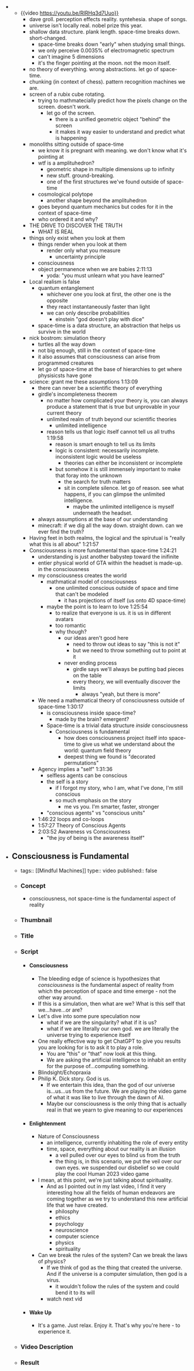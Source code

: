 - - {{video https://youtu.be/RIRHq3d7Uuo}}
	- dave groll. perception effects reality. syntehesia. shape of songs.
	- universe isn't locally real. nobel prize this year.
	- shallow data structure. plank length. space-time breaks down. short-changed.
		- space-time breaks down "early" when studying small things.
		- we only perceive 0.0035% of electromagnetic spectrum
		- can't imagine 5 dimensions
		- it's the finger pointing at the moon. not the moon itself.
	- no theory of everything. wrong abstractions. let go of space-time.
	- chunking (in context of chess). pattern recognition machines we are.
	- screen of a rubix cube rotating.
		- trying to mathmatecially predict how the pixels change on the screen. doesn't work.
			- let go of the screen.
				- there is a unified geometric object "behind" the screen
				- it makes it way easier to understand and predict what is happening
	- monoliths sitting outside of space-time
		- we know it is pregnant with meaning. we don't know what it's pointing at
		- wtf is a amplituhedron?
			- geometric shape in multiple dimensions up to infinity
			- new stuff. ground-breaking.
			- one of the first structures we've found outside of space-time
		- cosmological polytope
			- another shape beyond the amplituhedron
		- goes beyond quantum mechanics but codes for it in the context of space-time
		- who ordered it and why?
	- THE DRIVE TO DISCOVER THE TRUTH
		- WHAT IS REAL
	- things only exist when you look at them
		- things render when you look at them
			- render only what you measure
				- uncertainty principle
		- consciousness
		- object permanence when we are babies 2:11:13
			- yoda: "you must unlearn what you have learned"
	- Local realism is false
		- quantum entanglement
			- whichever one you look at first, the other one is the opposite
			- they react instantaneously faster than light
			- we can only describe probabilities
				- einstein "god doesn't play with dice"
		- space-time is a data structure, an abstraction that helps us survive in the world
	- nick bostrom: simulation theory
		- turtles all the way down
		- not big enough, still in the context of space-time
		- it also assumes that consciousness can arise from programmed creatures
		- let go of space-time at the base of hierarchies to get where physisicsts have gone
	- science: grant me these assumptions 1:13:09
		- there can never be a scientific theory of everything
		- girdle's incompleteness theorem
			- no matter how complicated your theory is, you can always produce a statement that is true but unprovable in your current theory
			- unlimited realm of truth beyond our scientific theories
				- unlimited intelligence
			- reason tells us that logic itself cannot tell us all truths 1:19:58
				- reason is smart enough to tell us its limits
				- logic is consistent: necessarily incomplete. inconsistent logic would be useless
					- theories can either be inconsistent or incomplete
				- but somehow it is still immensely important to make that foray into the unknown
					- the search for truth matters
					- sit in complete silence. let go of reason. see what happens, if you can glimpse the unlimited intelligence.
						- maybe the unlimited intelligence is myself underneath the headset.
		- always assumptions at the base of our understanding
		- minecraft: if we dig all the way down. straight down. can we ever find the truth?
	- Having feet in both realms, the logical and the spirutual is "really what this is all about" 1:21:57
	- Consciousness is more fundamental than space-time 1:24:21
		- understanding is just another babystep toward the inifinite
		- entier physical world of GTA within the headset is made-up. in the consciousness
		- my consciousness creates the world
			- mathmatical model of consciousness
				- one unlimited conscious outside of space and time that can't be modeled
					- it has projections of itself (us onto 4D space-time)
			- maybe the point is to learn to love 1:25:54
				- to realize that everyone is us. it is us in different avatars
				- too romantic
				- why though?
					- our ideas aren't good here
						- need to throw out ideas to say "this is not it"
						- but we need to throw something out to point at it
					- never ending process
						- girdle says we'll always be putting bad pieces on the table
						- every theory, we will eventually discover the limits
							- always "yeah, but there is more"
		- We need a mathematical theory of consciousness outside of space-time 1:30:17
			- is consciousness inside space-time?
				- made by the brain? emergent?
			- Space-time is a trivial data structure *inside* consciousness
				- Consciousness is fundamental
					- how does consciousness project itself into space-time to give us what we understand about the world: quantum field theory
					- deepest thing we found is "decorated permutations"
		- Agency implies a "self" 1:31:36
			- selfless agents can be conscious
			- the self is a story
				- if I forgot my story, who I am, what I've done, I'm still conscious
				- so much emphasis on the story
					- me vs you. I'm smarter, faster, stronger
			- "conscious agents" vs "conscious units"
		- 1:46:22 loops and co-loops
		- 1:57:27 Theory of Conscious Agents
		- 2:03:52 Awareness vs Consciousness
			- "the joy of being is the awareness itself"
- ## Consciousness is Fundamental
	- tags:: [[Mindful Machines]]
	  type:: video
	  published:: false
	- ### Concept
		- consciousness, not space-time is the fundamental aspect of reality
	- ### Thumbnail
	- ### Title
	- ### Script
		- #### Consciousness
			- The bleeding edge of science is hypothesizes that *consciousness* is the fundamental aspect of reality from which the perception of space and time emerge - not the other way around.
			- If this is a simulation, then what are we? What is this self that we...have...or are?
			- Let's dive into some pure speculation now
				- what if we are the singularity? what if it is us?
				- what if we are literally our own god. we are literally the universe trying to experience itself
			- One really effective way to get ChatGPT to give you results you are looking for is to ask it to play a role.
				- You are "this" or "that" now look at this thing.
				- We are asking the artificial intelligence to inhabit an entity for the purpose of...computing something.
			- Blindsight/Echopraxia
			- Philip K. Dick story. God is us.
				- If we entertain this idea, than the god of our universe is...us...us from the future. We are playing the video game of what it was like to live through the dawn of AI.
				- Maybe our consciousness is the only thing that is actually real in that we yearn to give meaning to our experiences
		- #### Enlightenment
			- Nature of Consciousness
				- an intelligence, currently inhabiting the role of every entity
				- time, space, everything about our reality is an illusion
					- a veil pulled over our eyes to blind us from the truth
					- the thing is, in this scenario, we put the veil over our own eyes. we suspended our disbelief so we could play the cool Human 2023 video game
			- I mean, at this point, we're just talking about spirituality.
				- And as I pointed out in my last video, I find it very interesting how all the fields of human endeavors are coming together as we try to understand this new artificial life that we have created.
					- philosphy
					- ethics
					- psychology
					- neuroscience
					- computer science
					- physics
					- spirituality
			- Can we break the rules of the system? Can we break the laws of physics?
				- If we think of god as the thing that created the universe. And if the universe is a computer simulation, then god is a virus.
					- it wouldn't follow the rules of the system and could bend it to its will
				- watch next vid
		- #### Wake Up
			- It's a game. Just relax. Enjoy it. That's why you're here - to experience it.
	- ### Video Description
	- ### Result